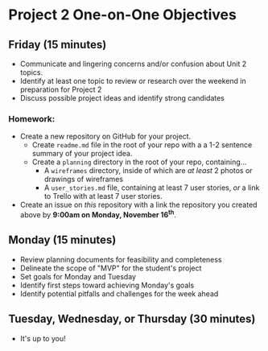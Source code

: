 # Project 2 One-on-One Objectives

## Friday (15 minutes)
- Communicate and lingering concerns and/or confusion about Unit 2 topics.
- Identify at least one topic to review or research over the weekend in preparation for Project 2
- Discuss possible project ideas and identify strong candidates

### Homework:

- Create a new repository on GitHub for your project.
  - Create `readme.md` file in the root of your repo with a a 1-2 sentence summary of your project idea.
  - Create a `planning` directory in the root of your repo, containing...
    - A `wireframes` directory, inside of which are *at least* 2 photos or drawings of wireframes
    - A `user_stories.md` file, containing at least 7 user stories, *or* a link to Trello with at least 7 user stories.
- Create an issue on *this* repository with a link the repository you created above by **9:00am on Monday, November 16<sup>th</sup>**.

## Monday (15 minutes)
- Review planning documents for feasibility and completeness
- Delineate the scope of "MVP" for the student's project
- Set goals for Monday and Tuesday
- Identify first steps toward achieving Monday's goals
- Identify potential pitfalls and challenges for the week ahead

## Tuesday, Wednesday, or Thursday (30 minutes)
- It's up to you!
